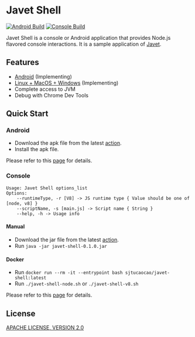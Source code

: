 # Javet Shell

[![Android Build](https://github.com/caoccao/JavetShell/actions/workflows/android_build.yml/badge.svg)](https://github.com/caoccao/JavetShell/actions/workflows/android_build.yml) [![Console Build](https://github.com/caoccao/JavetShell/actions/workflows/console_build.yml/badge.svg)](https://github.com/caoccao/JavetShell/actions/workflows/console_build.yml)

Javet Shell is a console or Android application that provides Node.js flavored console interactions. It is a sample application of [Javet](https://github.com/caoccao/Javet).

## Features

- [Android](android) (Implementing)
- [Linux + MacOS + Windows](console) (Implementing)
- Complete access to JVM
- Debug with Chrome Dev Tools

## Quick Start

### Android

- Download the apk file from the latest [action](https://github.com/caoccao/JavetShell/actions/workflows/android_build.yml).
- Install the apk file.

Please refer to this [page](android) for details.

### Console

```shell
Usage: Javet Shell options_list
Options:
    --runtimeType, -r [V8] -> JS runtime type { Value should be one of [node, v8] }
    --scriptName, -s [main.js] -> Script name { String }
    --help, -h -> Usage info
```

#### Manual

- Download the jar file from the latest [action](https://github.com/caoccao/JavetShell/actions/workflows/console_build.yml).
- Run `java -jar javet-shell-0.1.0.jar`

#### Docker

- Run `docker run --rm -it --entrypoint bash sjtucaocao/javet-shell:latest`
- Run `./javet-shell-node.sh` or `./javet-shell-v8.sh`

Please refer to this [page](console) for details.

## License

[APACHE LICENSE, VERSION 2.0](LICENSE)
